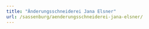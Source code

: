 ```yaml
---
title: "Änderungsschneiderei Jana Elsner"
url: /sassenburg/aenderungsschneiderei-jana-elsner/
---
```


